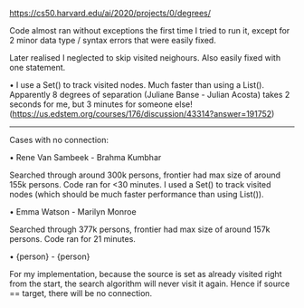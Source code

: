 https://cs50.harvard.edu/ai/2020/projects/0/degrees/

Code almost ran without exceptions the first time I tried to run it, except for 2 minor data type / syntax errors that were easily fixed.

Later realised I neglected to skip visited neighours. Also easily fixed with one statement.

• I use a Set() to track visited nodes. Much faster than using a List(). Apparently 8 degrees of separation (Juliane Banse - Julian Acosta) takes 2 seconds for me, but 3 minutes for someone else! (https://us.edstem.org/courses/176/discussion/43314?answer=191752)

---

Cases with no connection:

• Rene Van Sambeek - Brahma Kumbhar

Searched through around 300k persons, frontier had max size of around 155k persons. Code ran for <30 minutes. I used a Set() to track visited nodes (which should be much faster performance than using List()).

• Emma Watson - Marilyn Monroe

Searched through 377k persons, frontier had max size of around 157k persons. Code ran for 21 minutes.

• {person} - {person}

For my implementation, because the source is set as already visited right from the start, the search algorithm will never visit it again. Hence if source == target, there will be no connection.
